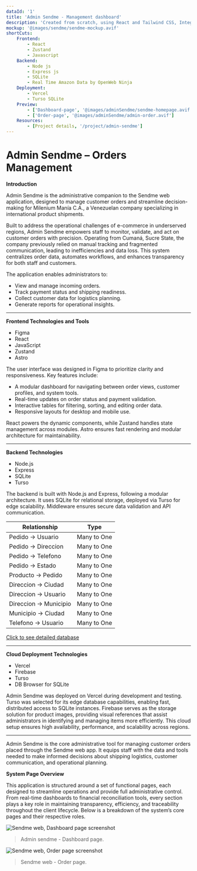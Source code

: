 ```yaml
---
dataId: '1'
title: 'Admin Sendme - Management dashboard'
description: 'Created from scratch, using React and Tailwind CSS, Integrated with a backend based on Node JS and SQLite'
mockup: '@images/sendme/sendme-mockup.avif'
shortCuts: 
    Frontend: 
        - React 
        - Zustand
        - Javascript
    Backend:
        - Node js
        - Express js
        - SQLite
        - Real Time Amazon Data by OpenWeb Ninja
    Deployment:
        - Vercel
        - Turso SQLite
    Preview: 
        - ['Dashboard-page', '@images/adminSendme/sendme-homepage.avif']
        - ['Order-page', '@images/adminSendme/admin-order.avif']
    Resources: 
        - [Project details, '/project/admin-sendme']
---
```



<h1 class='text-5xl'>Admin Sendme – Orders Management</h1>

<strong id='introduction' class='text-xl'>Introduction</strong>

Admin Sendme is the administrative companion to the Sendme web application, designed to manage customer orders and streamline decision-making for Milenium Manía C.A., a Venezuelan company specializing in international product shipments.

Built to address the operational challenges of e-commerce in underserved regions, Admin Sendme empowers staff to monitor, validate, and act on customer orders with precision. Operating from Cumaná, Sucre State, the company previously relied on manual tracking and fragmented communication, leading to inefficiencies and data loss. This system centralizes order data, automates workflows, and enhances transparency for both staff and customers.

The application enables administrators to:

- View and manage incoming orders.
- Track payment status and shipping readiness.
- Collect customer data for logistics planning.
- Generate reports for operational insights.

---

<strong id='Frontend' class='text-xl'>Frontend Technologies and Tools</strong>

- Figma  
- React  
- JavaScript  
- Zustand  
- Astro  

The user interface was designed in Figma to prioritize clarity and responsiveness. Key features include:

- A modular dashboard for navigating between order views, customer profiles, and system tools.  
- Real-time updates on order status and payment validation.  
- Interactive tables for filtering, sorting, and editing order data.  
- Responsive layouts for desktop and mobile use.  

React powers the dynamic components, while Zustand handles state management across modules. Astro ensures fast rendering and modular architecture for maintainability.

---

<strong id='Backend' class='text-xl'>Backend Technologies</strong>

- Node.js  
- Express  
- SQLite  
- Turso  

The backend is built with Node.js and Express, following a modular architecture. It uses SQLite for relational storage, deployed via Turso for edge scalability. Middleware ensures secure data validation and API communication.

| Relationship                           | Type                     |
|----------------------------------------|--------------------------|
| Pedido → Usuario                       | Many to One              |
| Pedido → Direccion                     | Many to One              |
| Pedido → Telefono                      | Many to One              |
| Pedido → Estado                        | Many to One              |
| Producto → Pedido                      | Many to One              |
| Direccion → Ciudad                     | Many to One              |
| Direccion → Usuario                    | Many to One              |
| Direccion → Municipio                  | Many to One              |
| Municipio → Ciudad                     | Many to One              |
| Telefono → Usuario                     | Many to One              |

<a href='https://dbdiagram.io/d/sendme-688e3d01cca18e685cf30925' target='__blank' class='text-theme-primary-blue'>Click to see detailed database</a>

---

<strong id='Deployment' class='text-xl'>Cloud Deployment Technologies</strong>

- Vercel  
- Firebase  
- Turso  
- DB Browser for SQLite  

Admin Sendme was deployed on Vercel during development and testing. Turso was selected for its edge database capabilities, enabling fast, distributed access to SQLite instances. Firebase serves as the storage solution for product images, providing visual references that assist administrators in identifying and managing items more efficiently. This cloud setup ensures high availability, performance, and scalability across regions.

---

Admin Sendme is the core administrative tool for managing customer orders placed through the Sendme web app. It equips staff with the data and tools needed to make informed decisions about shipping logistics, customer communication, and operational planning.



<strong id='Preview' class='text-xl'>
    System Page Overview
</strong>

This application is structured around a set of functional pages, each designed to streamline operations and provide full administrative control. From real-time dashboards to financial reconciliation tools, every section plays a key role in maintaining transparency, efficiency, and traceability throughout the client lifecycle. Below is a breakdown of the system’s core pages and their respective roles.

<div id="Dashboard-page">
</div>

![Sendme web, Dashboard page screenshot](@images/adminSendme/admin-dashboard.avif)
> Admin sendme - Dashboard page.

<div id="Order-page">
</div>

![Sendme web, Order page screenshot](@images/adminSendme/admin-order.avif)
> Sendme web - Order page.









